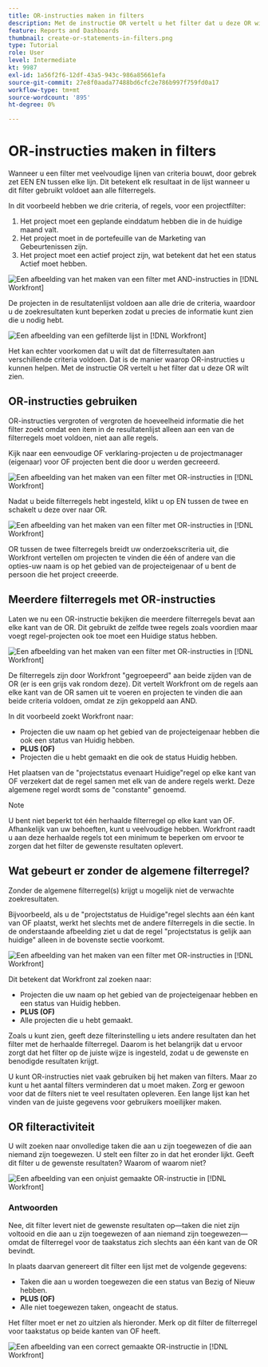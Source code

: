 ```yaml
---
title: OR-instructies maken in filters
description: Met de instructie OR vertelt u het filter dat u deze OR wilt zien.
feature: Reports and Dashboards
thumbnail: create-or-statements-in-filters.png
type: Tutorial
role: User
level: Intermediate
kt: 9987
exl-id: 1a56f2f6-12df-43a5-943c-986a85661efa
source-git-commit: 27e8f0aada77488bd6cfc2e786b997f759fd0a17
workflow-type: tm+mt
source-wordcount: '895'
ht-degree: 0%

---
```


# OR-instructies maken in filters

Wanneer u een filter met veelvoudige lijnen van criteria bouwt, door gebrek zet EEN EN tussen elke lijn. Dit betekent elk resultaat in de lijst wanneer u dit filter gebruikt voldoet aan alle filterregels.

In dit voorbeeld hebben we drie criteria, of regels, voor een projectfilter:

1. Het project moet een geplande einddatum hebben die in de huidige maand valt.
1. Het project moet in de portefeuille van de Marketing van Gebeurtenissen zijn.
1. Het project moet een actief project zijn, wat betekent dat het een status Actief moet hebben.

![Een afbeelding van het maken van een filter met AND-instructies in [!DNL Workfront]](assets/or-statement-1.png)

De projecten in de resultatenlijst voldoen aan alle drie de criteria, waardoor u de zoekresultaten kunt beperken zodat u precies de informatie kunt zien die u nodig hebt.

![Een afbeelding van een gefilterde lijst in [!DNL Workfront]](assets/or-statement-2.png)

Het kan echter voorkomen dat u wilt dat de filterresultaten aan verschillende criteria voldoen. Dat is de manier waarop OR-instructies u kunnen helpen. Met de instructie OR vertelt u het filter dat u deze OR wilt zien.

## OR-instructies gebruiken

OR-instructies vergroten of vergroten de hoeveelheid informatie die het filter zoekt omdat een item in de resultatenlijst alleen aan een van de filterregels moet voldoen, niet aan alle regels.

Kijk naar een eenvoudige OF verklaring-projecten u de projectmanager (eigenaar) voor OF projecten bent die door u werden gecreeerd.

![Een afbeelding van het maken van een filter met OR-instructies in [!DNL Workfront]](assets/or-statement-3.png)

Nadat u beide filterregels hebt ingesteld, klikt u op EN tussen de twee en schakelt u deze over naar OR.

![Een afbeelding van het maken van een filter met OR-instructies in [!DNL Workfront]](assets/or-statement-4.png)

OR tussen de twee filterregels breidt uw onderzoekscriteria uit, die Workfront vertellen om projecten te vinden die één of andere van die opties-uw naam is op het gebied van de projecteigenaar of u bent de persoon die het project creeerde.

## Meerdere filterregels met OR-instructies

Laten we nu een OR-instructie bekijken die meerdere filterregels bevat aan elke kant van de OR. Dit gebruikt de zelfde twee regels zoals voordien maar voegt regel-projecten ook toe moet een Huidige status hebben.

![Een afbeelding van het maken van een filter met OR-instructies in [!DNL Workfront]](assets/or-statement-5.png)

De filterregels zijn door Workfront &quot;gegroepeerd&quot; aan beide zijden van de OR (er is een grijs vak rondom deze). Dit vertelt Workfront om de regels aan elke kant van de OR samen uit te voeren en projecten te vinden die aan beide criteria voldoen, omdat ze zijn gekoppeld aan AND.

In dit voorbeeld zoekt Workfront naar:

* Projecten die uw naam op het gebied van de projecteigenaar hebben die ook een status van Huidig hebben.
* **PLUS (OF)**
* Projecten die u hebt gemaakt en die ook de status Huidig hebben.

Het plaatsen van de &quot;projectstatus evenaart Huidige&quot;regel op elke kant van OF verzekert dat de regel samen met elk van de andere regels werkt. Deze algemene regel wordt soms de &quot;constante&quot; genoemd.

>[!NOTE]
>
>U bent niet beperkt tot één herhaalde filterregel op elke kant van OF. Afhankelijk van uw behoeften, kunt u veelvoudige hebben. Workfront raadt u aan deze herhaalde regels tot een minimum te beperken om ervoor te zorgen dat het filter de gewenste resultaten oplevert.

## Wat gebeurt er zonder de algemene filterregel?

Zonder de algemene filterregel(s) krijgt u mogelijk niet de verwachte zoekresultaten.

Bijvoorbeeld, als u de &quot;projectstatus de Huidige&quot;regel slechts aan één kant van OF plaatst, werkt het slechts met de andere filterregels in die sectie. In de onderstaande afbeelding ziet u dat de regel &quot;projectstatus is gelijk aan huidige&quot; alleen in de bovenste sectie voorkomt.

![Een afbeelding van het maken van een filter met OR-instructies in [!DNL Workfront]](assets/or-statement-6.png)

Dit betekent dat Workfront zal zoeken naar:

* Projecten die uw naam op het gebied van de projecteigenaar hebben en een status van Huidig hebben.
* **PLUS (OF)**
* Alle projecten die u hebt gemaakt.

Zoals u kunt zien, geeft deze filterinstelling u iets andere resultaten dan het filter met de herhaalde filterregel. Daarom is het belangrijk dat u ervoor zorgt dat het filter op de juiste wijze is ingesteld, zodat u de gewenste en benodigde resultaten krijgt.

U kunt OR-instructies niet vaak gebruiken bij het maken van filters. Maar zo kunt u het aantal filters verminderen dat u moet maken. Zorg er gewoon voor dat de filters niet te veel resultaten opleveren. Een lange lijst kan het vinden van de juiste gegevens voor gebruikers moeilijker maken.

## OR filteractiviteit

U wilt zoeken naar onvolledige taken die aan u zijn toegewezen of die aan niemand zijn toegewezen. U stelt een filter zo in dat het eronder lijkt. Geeft dit filter u de gewenste resultaten? Waarom of waarom niet?

![Een afbeelding van een onjuist gemaakte OR-instructie in [!DNL Workfront]](assets/or-statement-your-turn-1.png)

### Antwoorden

Nee, dit filter levert niet de gewenste resultaten op—taken die niet zijn voltooid en die aan u zijn toegewezen of aan niemand zijn toegewezen—omdat de filterregel voor de taakstatus zich slechts aan één kant van de OR bevindt.

In plaats daarvan genereert dit filter een lijst met de volgende gegevens:

* Taken die aan u worden toegewezen die een status van Bezig of Nieuw hebben.
* **PLUS (OF)**
* Alle niet toegewezen taken, ongeacht de status.

Het filter moet er net zo uitzien als hieronder. Merk op dit filter de filterregel voor taakstatus op beide kanten van OF heeft.

![Een afbeelding van een correct gemaakte OR-instructie in [!DNL Workfront]](assets/or-statement-your-turn-2.png)
